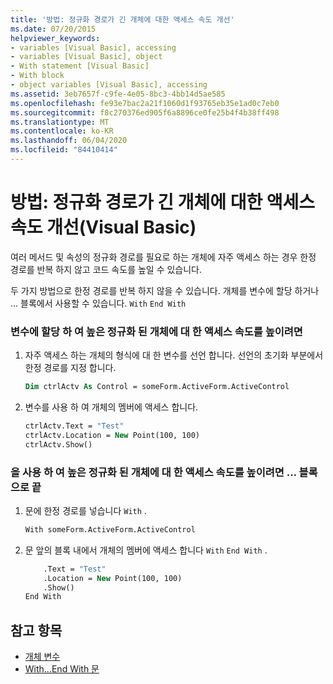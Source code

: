 ```yaml
---
title: '방법: 정규화 경로가 긴 개체에 대한 액세스 속도 개선'
ms.date: 07/20/2015
helpviewer_keywords:
- variables [Visual Basic], accessing
- variables [Visual Basic], object
- With statement [Visual Basic]
- With block
- object variables [Visual Basic], accessing
ms.assetid: 3eb7657f-c9fe-4e05-8bc3-4bb14d5ae585
ms.openlocfilehash: fe93e7bac2a21f1060d1f93765eb35e1ad0c7eb0
ms.sourcegitcommit: f8c270376ed905f6a8896ce0fe25b4f4b38ff498
ms.translationtype: MT
ms.contentlocale: ko-KR
ms.lasthandoff: 06/04/2020
ms.locfileid: "84410414"
---
```

# <a name="how-to-speed-up-access-to-an-object-with-a-long-qualification-path-visual-basic"></a>방법: 정규화 경로가 긴 개체에 대한 액세스 속도 개선(Visual Basic)

여러 메서드 및 속성의 정규화 경로를 필요로 하는 개체에 자주 액세스 하는 경우 한정 경로를 반복 하지 않고 코드 속도를 높일 수 있습니다.

두 가지 방법으로 한정 경로를 반복 하지 않을 수 있습니다. 개체를 변수에 할당 하거나 ... 블록에서 사용할 수 있습니다. `With` `End With`

### <a name="to-speed-up-access-to-a-heavily-qualified-object-by-assigning-it-to-a-variable"></a>변수에 할당 하 여 높은 정규화 된 개체에 대 한 액세스 속도를 높이려면

1. 자주 액세스 하는 개체의 형식에 대 한 변수를 선언 합니다. 선언의 초기화 부분에서 한정 경로를 지정 합니다.

    ```vb
    Dim ctrlActv As Control = someForm.ActiveForm.ActiveControl
    ```

2. 변수를 사용 하 여 개체의 멤버에 액세스 합니다.

    ```vb
    ctrlActv.Text = "Test"
    ctrlActv.Location = New Point(100, 100)
    ctrlActv.Show()
    ```

### <a name="to-speed-up-access-to-a-heavily-qualified-object-by-using-a-withend-with-block"></a>을 사용 하 여 높은 정규화 된 개체에 대 한 액세스 속도를 높이려면 ... 블록으로 끝

1. 문에 한정 경로를 넣습니다 `With` .

    ```vb
    With someForm.ActiveForm.ActiveControl
    ```

2. 문 앞의 블록 내에서 개체의 멤버에 액세스 합니다 `With` `End With` .

    ```vb
        .Text = "Test"
        .Location = New Point(100, 100)
        .Show()
    End With
    ```

## <a name="see-also"></a>참고 항목

- [개체 변수](object-variables.md)
- [With...End With 문](../../../language-reference/statements/with-end-with-statement.md)
